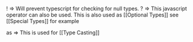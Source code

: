 
! => Will prevent typescript for checking for null types.
? => This javascript operator can also be used. This is also used as [[Optional Types]]
see [[Special Types]] for example

as => This is used for [[Type Casting]]

